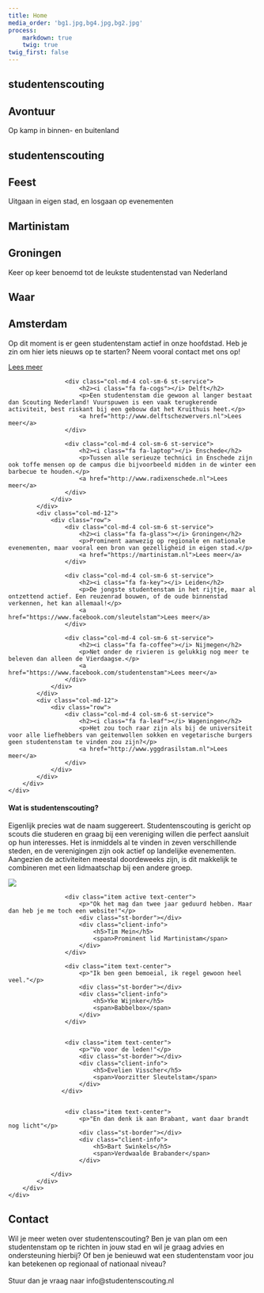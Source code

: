 ```yaml
---
title: Home
media_order: 'bg1.jpg,bg4.jpg,bg2.jpg'
process:
    markdown: true
    twig: true
twig_first: false
---
```


<!-- SLIDER -->
<section id="slider">
    <div id="home-carousel" class="carousel slide" data-ride="carousel">
        <div class="carousel-inner">
            <div class="item active" style="background-image: url({{ page.media['bg1.jpg'].url }}">
                <div class="carousel-caption container">
                    <div class="row">
                        <div class="col-sm-7">
                            <h1>studentenscouting</h1>
                            <h2>Avontuur</h2>
                            <p>Op kamp in binnen- en buitenland</p>
                        </div>
                    </div>
                </div>
            </div>
            <div class="item" style="background-image: url({{ page.media['bg1.jpg'].url }})">
                <div class="carousel-caption container">
                    <div class="row">
                        <h1>studentenscouting</h1>
                        <h2>Feest</h2>
                        <p>Uitgaan in eigen stad, en losgaan op evenementen</p>
                    </div>
                </div>
            </div>
            <div class="item" style="background-image: url({{ page.media['bg4.jpg'].url }})">
                <div class="carousel-caption container">
                    <div class="row">
                        <h1>Martinistam</h1>
                        <h2>Groningen</h2>
                        <p>Keer op keer benoemd tot de leukste studentenstad van Nederland</p>
                    </div>
                </div>
            </div>
            <a class="home-carousel-left" href="#home-carousel" data-slide="prev"><i class="fa fa-angle-left"></i></a>
            <a class="home-carousel-right" href="#home-carousel" data-slide="next"><i class="fa fa-angle-right"></i></a>
        </div>
    </div> <!--/#home-carousel-->
</section>
<!-- /SLIDER -->

<!-- SERVICES -->
<section id="services">
    <div class="container">
        <div class="row">
            <div class="col-md-12">
                <div class="section-title">
                    <h1>Waar</h1>
                    <span class="st-border"></span>
                </div>
            </div>
            <div class="col-md-12">
                <div class="row">
                    <div class="col-md-4 col-sm-6 st-service">
                        <h2><i class="fa fa-university"></i> Amsterdam</h2>
                        <p>Op dit moment is er geen studentenstam actief in onze hoofdstad. Heb je zin om hier iets nieuws op te starten? Neem vooral contact met ons op!</p>
                        <a href="http://www.studentenscoutingamsterdam.nl">Lees meer</a>
                    </div>

                    <div class="col-md-4 col-sm-6 st-service">
                        <h2><i class="fa fa-cogs"></i> Delft</h2>
                        <p>Een studentenstam die gewoon al langer bestaat dan Scouting Nederland! Vuurspuwen is een vaak terugkerende activiteit, best riskant bij een gebouw dat het Kruithuis heet.</p>
                        <a href="http://www.delftschezwervers.nl">Lees meer</a>
                    </div>

                    <div class="col-md-4 col-sm-6 st-service">
                        <h2><i class="fa fa-laptop"></i> Enschede</h2>
                        <p>Tussen alle serieuze technici in Enschede zijn ook toffe mensen op de campus die bijvoorbeeld midden in de winter een barbecue te houden.</p>
                        <a href="http://www.radixenschede.nl">Lees meer</a>
                    </div>
                </div>
            </div>
            <div class="col-md-12">
                <div class="row">
                    <div class="col-md-4 col-sm-6 st-service">
                        <h2><i class="fa fa-glass"></i> Groningen</h2>
                        <p>Prominent aanwezig op regionale en nationale evenementen, maar vooral een bron van gezelligheid in eigen stad.</p>
                        <a href="https://martinistam.nl">Lees meer</a>
                    </div>

                    <div class="col-md-4 col-sm-6 st-service">
                        <h2><i class="fa fa-key"></i> Leiden</h2>
                        <p>De jongste studentenstam in het rijtje, maar al ontzettend actief. Een reuzenrad bouwen, of de oude binnenstad verkennen, het kan allemaal!</p>
                        <a href="https://www.facebook.com/sleutelstam">Lees meer</a>
                    </div>

                    <div class="col-md-4 col-sm-6 st-service">
                        <h2><i class="fa fa-coffee"></i> Nijmegen</h2>
                        <p>Net onder de rivieren is gelukkig nog meer te beleven dan alleen de Vierdaagse.</p>
                        <a href="https://www.facebook.com/studentenstam">Lees meer</a>
                    </div>
                </div>
            </div>
            <div class="col-md-12">
                <div class="row">
                    <div class="col-md-4 col-sm-6 st-service">
                        <h2><i class="fa fa-leaf"></i> Wageningen</h2>
                        <p>Het zou toch raar zijn als bij de universiteit voor alle liefhebbers van geitenwollen sokken en vegetarische burgers geen studentenstam te vinden zou zijn?</p>
                        <a href="http://www.yggdrasilstam.nl">Lees meer</a>
                    </div>
                </div>
            </div>
        </div>
    </div>
</section>
<!-- /SERVICES -->


<!-- ABOUT US -->
<section id="about-us">
    <div class="container-fluid">
        <div class="row">
            <div class="col-sm-6">
                <div class="about-us text-center">
                    <h4>Wat is studentenscouting?</h4>
                    <p>Eigenlijk precies wat de naam suggereert. Studentenscouting is gericht op scouts die studeren en graag bij een vereniging willen die perfect aansluit op hun interesses. Het is inmiddels al te vinden in zeven verschillende steden, en de verenigingen zijn ook actief op landelijke evenementen. Aangezien de activiteiten meestal doordeweeks zijn, is dit makkelijk te combineren met een lidmaatschap bij een andere groep.</p>
                </div>
            </div>
            <div class="col-sm-6 our-office">
                <div id="office-carousel" class="carousel slide" data-ride="carousel">
                    <div class="carousel-inner">
                        <div class="item active">
                            <img src="{{ page.media['bg2.jpg'].url }}" alt="">
                        </div>
                        <div class="item">
                        	<img src="{{ page.media['IMG_1804.JPG'].url }}">    
                        </div>
                        <a class="office-carousel-left" href="#office-carousel" data-slide="prev"><i
                                class="fa fa-angle-left"></i></a>
                        <a class="office-carousel-right" href="#office-carousel" data-slide="next"><i
                                class="fa fa-angle-right"></i></a>
                    </div>
                </div> <!--/#office-carousel-->
            </div>
        </div>
    </div>
</section>
<!-- /ABOUT US -->
<!-- TESTIMONIAL -->
<section id="testimonial">
    <div class="container">
        <div class="row">
            <div class="overlay"></div>
            <div class="col-md-8 col-md-offset-2 col-sm-12">
                <div class="st-testimonials">

                    <div class="item active text-center">
                        <p>"Ok het mag dan twee jaar geduurd hebben. Maar dan heb je me toch een website!"</p>
                        <div class="st-border"></div>
                        <div class="client-info">
                            <h5>Tim Mein</h5>
                            <span>Prominent lid Martinistam</span>
                        </div>
                    </div>

                    <div class="item text-center">
                        <p>"Ik ben geen bemoeial, ik regel gewoon heel veel."</p>
                        <div class="st-border"></div>
                        <div class="client-info">
                            <h5>Yke Wijnker</h5>
                            <span>Babbelbox</span>
                        </div>
                    </div>


                    <div class="item text-center">
                        <p>"Vo voor de leden!"</p>
                        <div class="st-border"></div>
                        <div class="client-info">
                            <h5>Evelien Visscher</h5>
                            <span>Voorzitter Sleutelstam</span>
                        </div>
                   </div>


                    <div class="item text-center">
                        <p>"En dan denk ik aan Brabant, want daar brandt nog licht"</p>
                        <div class="st-border"></div>
                        <div class="client-info">
                            <h5>Bart Swinkels</h5>
                            <span>Verdwaalde Brabander</span>
                        </div>

                </div>
            </div>
        </div>
    </div>
</section>
<!-- /TESTIMONIAL -->


<!-- CONTACT -->
<section id="contact">
    <div class="container">
        <div class="row">
            <div class="col-md-12">
                <div class="section-title">
                    <h1>Contact</h1>
                    <span class="st-border"></span>
                </div>
            </div>
            <div class="col-sm-4 contact-info">
                <p class="contact-content">
                    Wil je meer weten over studentenscouting? Ben je van plan om een studentenstam op te richten in jouw stad en wil je graag advies en ondersteuning hierbij? Of ben je benieuwd wat een studentenstam voor jou kan betekenen op regionaal of nationaal niveau?
                    <br><br>
                    Stuur dan je vraag naar info@studentenscouting.nl
                </p>
            </div>
        </div>
    </div>
</section>
<!-- /CONTACT -->
